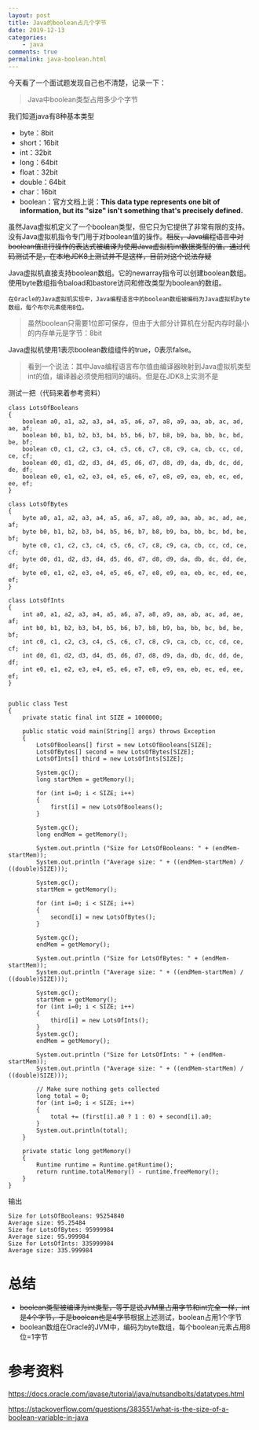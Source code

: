 ```yaml
---
layout: post
title: Java的boolean占几个字节
date: 2019-12-13
categories:
    - java
comments: true
permalink: java-boolean.html
---
```


今天看了一个面试题发现自己也不清楚，记录一下：

> Java中boolean类型占用多少个字节

我们知道java有8种基本类型

- byte：8bit
- short：16bit
- int：32bit
- long：64bit
- float：32bit
- double：64bit
- char：16bit
- boolean：官方文档上说：**This data type represents one bit of information, but its "size" isn't something that's precisely defined.**

虽然Java虚拟机定义了一个boolean类型，但它只为它提供了非常有限的支持。没有Java虚拟机指令专门用于对boolean值的操作。~~相反，Java编程语言中对boolean值进行操作的表达式被编译为使用Java虚拟机int数据类型的值。通过代码测试不是，在本地JDK8上测试并不是这样，目前对这个说法存疑~~

Java虚拟机直接支持boolean数组。它的newarray指令可以创建boolean数组。使用byte数组指令baload和bastore访问和修改类型为boolean的数组。

    在Oracle的Java虚拟机实现中，Java编程语言中的boolean数组被编码为Java虚拟机byte数组，每个布尔元素使用8位。

> 虽然boolean只需要1位即可保存，但由于大部分计算机在分配内存时最小的内存单元是字节：8bit

Java虚拟机使用1表示boolean数组组件的true，0表示false。

> 看到一个说法：其中Java编程语言布尔值由编译器映射到Java虚拟机类型int的值，编译器必须使用相同的编码。但是在JDK8上实测不是

测试一把（代码来着参考资料）

```
class LotsOfBooleans
{
    boolean a0, a1, a2, a3, a4, a5, a6, a7, a8, a9, aa, ab, ac, ad, ae, af;
    boolean b0, b1, b2, b3, b4, b5, b6, b7, b8, b9, ba, bb, bc, bd, be, bf;
    boolean c0, c1, c2, c3, c4, c5, c6, c7, c8, c9, ca, cb, cc, cd, ce, cf;
    boolean d0, d1, d2, d3, d4, d5, d6, d7, d8, d9, da, db, dc, dd, de, df;
    boolean e0, e1, e2, e3, e4, e5, e6, e7, e8, e9, ea, eb, ec, ed, ee, ef;
}

class LotsOfBytes
{
    byte a0, a1, a2, a3, a4, a5, a6, a7, a8, a9, aa, ab, ac, ad, ae, af;
    byte b0, b1, b2, b3, b4, b5, b6, b7, b8, b9, ba, bb, bc, bd, be, bf;
    byte c0, c1, c2, c3, c4, c5, c6, c7, c8, c9, ca, cb, cc, cd, ce, cf;
    byte d0, d1, d2, d3, d4, d5, d6, d7, d8, d9, da, db, dc, dd, de, df;
    byte e0, e1, e2, e3, e4, e5, e6, e7, e8, e9, ea, eb, ec, ed, ee, ef;
}

class LotsOfInts
{
    int a0, a1, a2, a3, a4, a5, a6, a7, a8, a9, aa, ab, ac, ad, ae, af;
    int b0, b1, b2, b3, b4, b5, b6, b7, b8, b9, ba, bb, bc, bd, be, bf;
    int c0, c1, c2, c3, c4, c5, c6, c7, c8, c9, ca, cb, cc, cd, ce, cf;
    int d0, d1, d2, d3, d4, d5, d6, d7, d8, d9, da, db, dc, dd, de, df;
    int e0, e1, e2, e3, e4, e5, e6, e7, e8, e9, ea, eb, ec, ed, ee, ef;
}


public class Test
{
    private static final int SIZE = 1000000;

    public static void main(String[] args) throws Exception
    {
        LotsOfBooleans[] first = new LotsOfBooleans[SIZE];
        LotsOfBytes[] second = new LotsOfBytes[SIZE];
        LotsOfInts[] third = new LotsOfInts[SIZE];

        System.gc();
        long startMem = getMemory();

        for (int i=0; i < SIZE; i++)
        {
            first[i] = new LotsOfBooleans();
        }

        System.gc();
        long endMem = getMemory();

        System.out.println ("Size for LotsOfBooleans: " + (endMem-startMem));
        System.out.println ("Average size: " + ((endMem-startMem) / ((double)SIZE)));

        System.gc();
        startMem = getMemory();

        for (int i=0; i < SIZE; i++)
        {
            second[i] = new LotsOfBytes();
        }

        System.gc();
        endMem = getMemory();

        System.out.println ("Size for LotsOfBytes: " + (endMem-startMem));
        System.out.println ("Average size: " + ((endMem-startMem) / ((double)SIZE)));

        System.gc();
        startMem = getMemory();
        for (int i=0; i < SIZE; i++)
        {
            third[i] = new LotsOfInts();
        }
        System.gc();
        endMem = getMemory();

        System.out.println ("Size for LotsOfInts: " + (endMem-startMem));
        System.out.println ("Average size: " + ((endMem-startMem) / ((double)SIZE)));

        // Make sure nothing gets collected
        long total = 0;
        for (int i=0; i < SIZE; i++)
        {
            total += (first[i].a0 ? 1 : 0) + second[i].a0;
        }
        System.out.println(total);
    }

    private static long getMemory()
    {
        Runtime runtime = Runtime.getRuntime();
        return runtime.totalMemory() - runtime.freeMemory();
    }
}
```

输出

```
Size for LotsOfBooleans: 95254840
Average size: 95.25484
Size for LotsOfBytes: 95999984
Average size: 95.999984
Size for LotsOfInts: 335999984
Average size: 335.999984
```

# 总结

- ~~boolean类型被编译为int类型，等于是说JVM里占用字节和int完全一样，int是4个字节，于是boolean也是4字节~~根据上述测试，boolean占用1个字节
- boolean数组在Oracle的JVM中，编码为byte数组，每个boolean元素占用8位=1字节

# 参考资料

https://docs.oracle.com/javase/tutorial/java/nutsandbolts/datatypes.html

https://stackoverflow.com/questions/383551/what-is-the-size-of-a-boolean-variable-in-java
